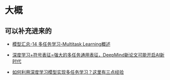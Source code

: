 
# 大概


## 可以补充进来的

- [模型汇总-14 多任务学习-Multitask Learning概述](https://zhuanlan.zhihu.com/p/27421983)

- [深度学习+符号表征=强大的多任务通用表征，DeepMind新论文可能开启AI新时代](https://zhuanlan.zhihu.com/p/68220537)
- [如何利用深度学习模型实现多任务学习？这里有三点经验](https://zhuanlan.zhihu.com/p/56900939)
